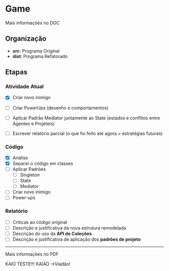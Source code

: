 # Game

Mais informações no DOC

## Organização

* **src**: Programa Original
* **dist**: Programa Refatorado

## Etapas

### Atividade Atual

- [x] Criar novo inimigo
- [ ] Criar PowerUps (desenho e comportamentos)
- [ ] Aplicar Padrão Mediator juntamente ao State (estados e conflitos entre Agentes e Projeteis)
- [ ] Escrever relatório parcial (o que foi feito até agora + estratégias futuras)


### Código

- [x] Análise
- [x] Separar o código em classes
- [ ] Aplicar Padrões
	- [ ] Singleton
	- [ ] State
	- [ ] Mediator
- [ ] Criar novo inimigo
- [ ] Power-ups

### Relatório

- [ ] Críticas ao código original
- [ ] Descrição e justificativa da nova estrutura remodelada
- [ ] Descrição do uso da **API de Coleções**
- [ ] Descrição e justificativa de aplicação dos **padrões de projeto**

___
Mais informações no PDF

KAIO TESTE!!!
KAIÃO ->Viadão!


